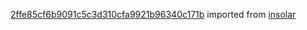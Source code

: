 [2ffe85cf6b9091c5c3d310cfa9921b96340c171b](https://github.com/insolar/insolar/commit/2ffe85cf6b9091c5c3d310cfa9921b96340c171b) imported from [insolar](https://github.com/insolar/insolar)
